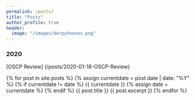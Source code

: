 ```yaml
---
permalink: /posts/
title: "Posts"
author_profile: true
header:
  image: "/images/derpyhooves.png"
---
```


### 2020

[OSCP Review] (/posts/2020-01-18-OSCP-Review)

{% for post in site.posts %} {% assign currentdate = post.date | date: "%Y" %} {% if currentdate != date %}
{{ currentdate }}
{% assign date = currentdate %} {% endif %} {{ post.title }} {{ post.excerpt }} {% endfor %}